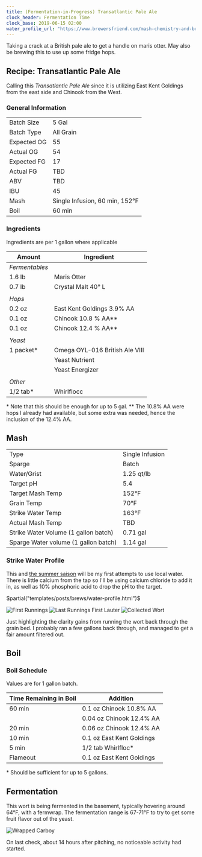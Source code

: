 ```yaml
---
title: (Fermentation-in-Progress) Transatlantic Pale Ale
clock_header: Fermentation Time 
clock_base: 2019-06-15 02:00
water_profile_url: "https://www.brewersfriend.com/mash-chemistry-and-brewing-water-calculator/?id=Q10RZY9"
---
```


Taking a crack at a British pale ale to get a handle on maris otter.
May also be brewing this to use up some fridge hops.

## Recipe: Transatlantic Pale Ale

Calling this _Transatlantic Pale Ale_ since it is utilizing East Kent 
Goldings from the east side and Chinook from the West.

### General Information

|             |           |
|-------------|-----------|
| Batch Size  | 5 Gal     |
| Batch Type  | All Grain |
| Expected OG | 55        |
| Actual OG   | 54        |
| Expected FG | 17        |
| Actual FG   | TBD       |
| ABV         | TBD       |
| IBU         | 45        |
| Mash | Single Infusion, 60 min, 152&deg;F |
| Boil | 60 min |

### Ingredients

Ingredients are per 1 gallon where applicable

| Amount         | Ingredient                     |
|----------------|--------------------------------|
| _Fermentables_ |                                |
| 1.6 lb         | Maris Otter               |
| 0.7 lb         | Crystal Malt 40&deg; L    |
|                |                                |
| _Hops_         |                                |
| 0.2 oz         | East Kent Goldings 3.9% AA     |
| 0.1 oz         | Chinook 10.8 % AA\*\*           |
| 0.1 oz        | Chinook 12.4 % AA\*\*           |
|                |                                |
| _Yeast_        |                                |
| 1 packet\*     | Omega OYL-016 British Ale VIII |
|                | Yeast Nutrient                 |
|                | Yeast Energizer                |
|                |                                |
| _Other_        |                                |
| 1/2 tab\*      | Whirlflocc                     |

\* Note that this should be enough for up to 5 gal.
\*\* The 10.8% AA were hops I already had available, but some extra
was needed, hence the inclusion of the 12.4% AA.

## Mash 

| | |
|-|-|
| Type | Single Infusion |
| Sparge | Batch |
| Water/Grist | 1.25 qt/lb |
| Target pH | 5.4  |
| Target Mash Temp | 152&deg;F |
| Grain Temp | 70&deg;F 
| Strike Water Temp | 163&deg;F |
| Actual Mash Temp | TBD       |
| Strike Water Volume (1 gallon batch) | 0.71 gal |
| Sparge Water volume (1 gallon batch)  | 1.14 gal |

### Strike Water Profile

This and [the summer saison](2019-06-08-summer-saison.html) will be
my first attempts to use local water. There is little calcium from the tap
so I'll be using calcium chloride to add it in, as well as 10% phosphoric
acid to drop the pH to the target. 

$partial("templates/posts/brews/water-profile.html")$

<div class="grid-container">
  <img src="/images/posts/brews/2019-06-08-transatlantic-pale-ale/mash_1.jpg" alt="First Runnings">
  <img src="/images/posts/brews/2019-06-08-transatlantic-pale-ale/mash_2.jpg" alt="Last Runnings First Lauter">
  <img src="/images/posts/brews/2019-06-08-transatlantic-pale-ale/mash_3.jpg" alt="Collected Wort">
</div>

Just highlighting the clarity gains from running the wort back through
the grain bed. I probably ran a few gallons back through, and managed
to get a fair amount filtered out.

## Boil

### Boil Schedule

Values are for 1 gallon batch.

| Time Remaining in Boil | Addition                  |
|------------------------|---------------------------|
| 60 min                 | 0.1 oz Chinook 10.8% AA   |
|                        | 0.04 oz Chinook 12.4% AA  |
| 20 min                 | 0.06 oz Chinook 12.4% AA  |
| 10 min                 | 0.1 oz East Kent Goldings |
| 5 min                  | 1/2 tab Whirlfloc\*  |
| Flameout               | 0.1 oz East Kent Goldings |

\* Should be sufficient for up to 5 gallons.

## Fermentation

This wort is being fermented in the basement, typically hovering
around 64&deg;F, with a fermwrap. The fermentation range is 
67-71&deg;F to try to get some fruit flavor out of the yeast.

<div class="grid-container">
  <img src="/images/posts/brews/2019-06-08-transatlantic-pale-ale/fermentation_1.jpg" alt="Wrapped Carboy">
</div>
 
On last check, about 14 hours after pitching, no noticeable activity had
started.
